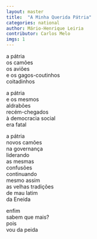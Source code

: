 ```yaml
---
layout: master
title:  "A Minha Querida Pátria"
categories: national
author: Mário-Henrique Leiria
contributor: Carlos Melo
imgs: 1
---
```


a pátria   
os camões   
os aviões  
e os gagos-coutinhos   
coitadinhos   
  
a pátria   
e os mesmos   
aldrabões   
recém-chegados   
à democracia social  
era fatal   
  
a pátria   
novos camões   
na governança   
liderando   
as mesmas   
confusões   
continuando   
mesmo assim  
as velhas tradições   
de mau latim   
da Eneida   
  
enfim   
sabem que mais?   
pois   
vou da peida  
